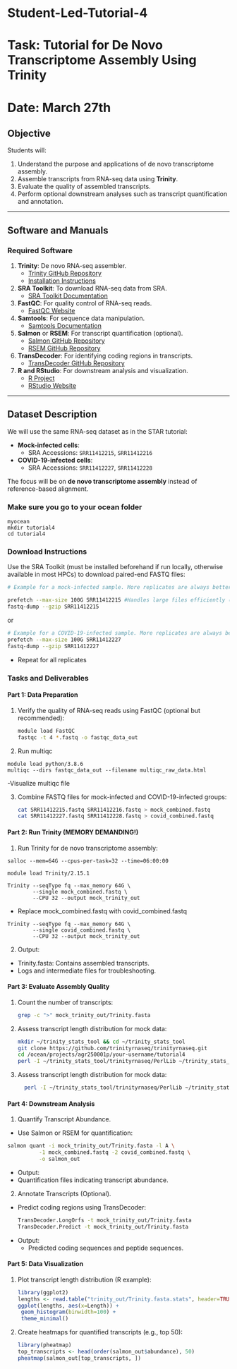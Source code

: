 # Student-Led-Tutorial-4
# Task: Tutorial for De Novo Transcriptome Assembly Using Trinity
# Date: March 27th

## **Objective**
Students will:
1. Understand the purpose and applications of de novo transcriptome assembly.
2. Assemble transcripts from RNA-seq data using **Trinity**.
3. Evaluate the quality of assembled transcripts.
4. Perform optional downstream analyses such as transcript quantification and annotation.

---
## **Software and Manuals**
### **Required Software**
1. **Trinity**: De novo RNA-seq assembler.  
   - [Trinity GitHub Repository](https://github.com/trinityrnaseq/trinityrnaseq)
   - [Installation Instructions](https://github.com/trinityrnaseq/trinityrnaseq/wiki)
2. **SRA Toolkit**: To download RNA-seq data from SRA.  
   - [SRA Toolkit Documentation](https://github.com/ncbi/sra-tools)
3. **FastQC**: For quality control of RNA-seq reads.  
   - [FastQC Website](https://www.bioinformatics.babraham.ac.uk/projects/fastqc/)
4. **Samtools**: For sequence data manipulation.  
   - [Samtools Documentation](http://www.htslib.org/doc/)
5. **Salmon** or **RSEM**: For transcript quantification (optional).  
   - [Salmon GitHub Repository](https://github.com/COMBINE-lab/salmon)
   - [RSEM GitHub Repository](https://github.com/deweylab/RSEM)
6. **TransDecoder**: For identifying coding regions in transcripts.  
   - [TransDecoder GitHub Repository](https://github.com/TransDecoder/TransDecoder)
7. **R and RStudio**: For downstream analysis and visualization.  
   - [R Project](https://www.r-project.org/)
   - [RStudio Website](https://posit.co/downloads/)

---

## **Dataset Description**
We will use the same RNA-seq dataset as in the STAR tutorial:
- **Mock-infected cells**:
  - SRA Accessions: `SRR11412215`, `SRR11412216`
- **COVID-19-infected cells**:
  - SRA Accessions: `SRR11412227`, `SRR11412228`

The focus will be on **de novo transcriptome assembly** instead of reference-based alignment.

### Make sure you go to your ocean folder
```
myocean
mkdir tutorial4
cd tutorial4
```

### **Download Instructions**
Use the SRA Toolkit (must be installed beforehand if run locally, otherwise available in most HPCs) to download paired-end FASTQ files:

   ``` bash
   # Example for a mock-infected sample. More replicates are always better, so repeat step for each SRA    accession.

prefetch --max-size 100G SRR11412215 #Handles large files efficiently (downloads in chunks to avoid corruption) 
fastq-dump --gzip SRR11412215
```
or

   ``` bash
   # Example for a COVID-19-infected sample. More replicates are always better, so repeat step for each SRA accession.
prefetch --max-size 100G SRR11412227
fastq-dump --gzip SRR11412227
```
- Repeat for all replicates
### **Tasks and Deliverables**
#### **Part 1: Data Preparation**
1. Verify the quality of RNA-seq reads using FastQC (optional but recommended):
   ```bash
   module load FastQC
   fastqc -t 4 *.fastq -o fastqc_data_out
2. Run multiqc
```
module load python/3.8.6
multiqc --dirs fastqc_data_out --filename multiqc_raw_data.html
```
-Visualize multiqc file

3. Combine FASTQ files for mock-infected and COVID-19-infected groups:
   ```bash
   cat SRR11412215.fastq SRR11412216.fastq > mock_combined.fastq
   cat SRR11412227.fastq SRR11412228.fastq > covid_combined.fastq
   
#### **Part 2: Run Trinity (MEMORY DEMANDING!)**
1. Run Trinity for de novo transcriptome assembly:
```
salloc --mem=64G --cpus-per-task=32 --time=06:00:00

module load Trinity/2.15.1

Trinity --seqType fq --max_memory 64G \
        --single mock_combined.fastq \
        --CPU 32 --output mock_trinity_out
```

  - Replace mock_combined.fastq with covid_combined.fastq
```
Trinity --seqType fq --max_memory 64G \
        --single covid_combined.fastq \
        --CPU 32 --output mock_trinity_out
```

2. Output:
- Trinity.fasta: Contains assembled transcripts.
- Logs and intermediate files for troubleshooting.

#### **Part 3: Evaluate Assembly Quality**
1. Count the number of transcripts:
   ```bash
   grep -c ">" mock_trinity_out/Trinity.fasta
2. Assess transcript length distribution for mock data:
   ```bash
   mkdir ~/trinity_stats_tool && cd ~/trinity_stats_tool
   git clone https://github.com/trinityrnaseq/trinityrnaseq.git
   cd /ocean/projects/agr250001p/your-username/tutorial4
   perl -I ~/trinity_stats_tool/trinityrnaseq/PerlLib ~/trinity_stats_tool/trinityrnaseq/util/TrinityStats.pl mock_trinity_out.Trinity.fasta > mock_trinity_stats.txt
3. Assess transcript length distribution for mock data:
   ```bash
     perl -I ~/trinity_stats_tool/trinityrnaseq/PerlLib ~/trinity_stats_tool/trinityrnaseq/util/TrinityStats.pl covid_trinity_out.Trinity.fasta > covid_trinity_stats.txt

#### **Part 4: Downstream Analysis**
1. Quantify Transcript Abundance.
  - Use Salmon or RSEM for quantification:
   ```bash
   salmon quant -i mock_trinity_out/Trinity.fasta -l A \
             -1 mock_combined.fastq -2 covid_combined.fastq \
             -o salmon_out
 ```
  - Output:
  - Quantification files indicating transcript abundance.

2. Annotate Transcripts (Optional).
- Predict coding regions using TransDecoder:
   ```bash
   TransDecoder.LongOrfs -t mock_trinity_out/Trinity.fasta
   TransDecoder.Predict -t mock_trinity_out/Trinity.fasta
- Output:
  - Predicted coding sequences and peptide sequences.

#### **Part 5: Data Visualization**
1. Plot transcript length distribution (R example):
   ```R
   library(ggplot2)
   lengths <- read.table("trinity_out/Trinity.fasta.stats", header=TRUE)
   ggplot(lengths, aes(x=Length)) + 
    geom_histogram(binwidth=100) + 
    theme_minimal()
2. Create heatmaps for quantified transcripts (e.g., top 50):
   ```R
   library(pheatmap)
   top_transcripts <- head(order(salmon_out$abundance), 50)
   pheatmap(salmon_out[top_transcripts, ])

